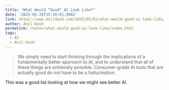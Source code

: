 ```yaml
---
title: "What Would “Good” AI Look Like?"
date: '2025-05-28T15:10:01.906Z'
link: https://www.anildash.com/2025/05/01/what-would-good-ai-look-like/
author: Anil Dash
permalink: /notes/what-would-good-ai-look-like/index.html
tags:
  - AI
  - Anil Dash
---
```

> We simply need to start thinking through the implications of a fundamentally better approach to AI, and to understand that all of these things are extremely possible. Consumer-grade AI tools that are actually good do not have to be a hallucination.

This was a good list looking at how we might see better AI.